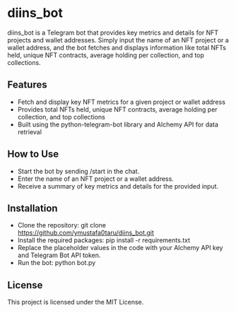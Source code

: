 # diins_bot
diins_bot is a Telegram bot that provides key metrics and details for NFT projects and wallet addresses. Simply input the name of an NFT project or a wallet address, and the bot fetches and displays information like total NFTs held, unique NFT contracts, average holding per collection, and top collections.

## Features
- Fetch and display key NFT metrics for a given project or wallet address
- Provides total NFTs held, unique NFT contracts, average holding per collection, and top collections
- Built using the python-telegram-bot library and Alchemy API for data retrieval
## How to Use
- Start the bot by sending /start in the chat.
- Enter the name of an NFT project or a wallet address.
- Receive a summary of key metrics and details for the provided input.
## Installation
- Clone the repository: git clone https://github.com/ymustafa0taru/diins_bot.git
- Install the required packages: pip install -r requirements.txt
- Replace the placeholder values in the code with your Alchemy API key and Telegram Bot API token.
- Run the bot: python bot.py
## License
This project is licensed under the MIT License.
